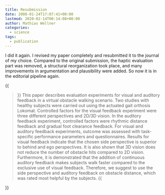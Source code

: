 ```yaml
---
title: Resubmission
date: 2008-01-24T17:07:41+00:00
lastmod: 2020-02-14T00:14:08+00:00
author: Mathias Wellner
categories:
  - science
tags:
  - publication
---
```

I did it again. I revised my paper completely and resubmitted it to the journal of my choice. Compared to the original submission, the haptic evaluation part was removed, a structural reorganization took place, and many improvements in argumentation and plausibility were added. So now it is in the editorial pipeline again.

{{<blockquote>}}
This paper describes evaluation experiments for visual and auditory feedback in a virtual obstacle walking scenario. Two studies with healthy subjects were carried out using the actuated gait orthosis Lokomat. Controlled factors for the visual feedback experiment were three different perspectives and 2D/3D vision. In the auditory feedback experiment, controlled factors were rhythmic distance feedback and gradual foot clearance feedback. For visual and auditory feedback experiments, outcome was assessed with task-specific performance parameters and questionnaires. Results for visual feedback indicate that the chosen side perspective is superior to behind and ego perspectives. It is also shown that 3D vision does not reduce the number of obstacle hits compared to 2D vision. Furthermore, it is demonstrated that the addition of continuous auditory feedback makes subjects walk faster compared to the exclusive use of visual feedback. Therefore, we suggest to use the side perspective and auditory feedback on obstacle distance, which was rated most helpful by the subjects.
{{</blockquote>}}
